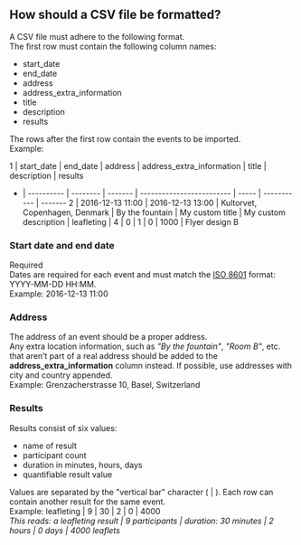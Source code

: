 ## How should a CSV file be formatted?

A CSV file must adhere to the following format.  
The first row must contain the following column names:

- start_date
- end_date
- address
- address_extra_information
- title
- description
- results

The rows after the first row contain the events to be imported.  
Example:

1 | start_date | end_date | address | address_extra_information | title | description | results
- | ---------- | -------- | ------- | ------------------------- | ----- | ----------- | -------
2 | 2016-12-13 11:00 | 2016-12-13 13:00 | Kultorvet, Copenhagen, Denmark | By the fountain | My custom title | My custom description | leafleting \| 4 \| 0 \| 1 \| 0 \| 1000 \| Flyer design B

### Start date and end date
Required  
Dates are required for each event and must match the
[ISO 8601](https://en.wikipedia.org/wiki/ISO_8601) format: YYYY-MM-DD HH:MM.  
Example: 2016-12-13 11:00

### Address
The address of an event should be a proper address.  
Any extra location information, such as *"By the fountain"*, *"Room B"*, etc.
that aren’t part of a real address should be added to the
**address_extra_information** column instead. If possible, use addresses with
city and country appended.  
Example: Grenzacherstrasse 10, Basel, Switzerland

### Results
Results consist of six values:
- name of result
- participant count
- duration in minutes, hours, days
- quantifiable result value

Values are separated by the "vertical bar" character ( | ). Each row can contain
another result for the same event.  
Example: leafleting | 9 | 30 | 2 | 0 | 4000  
*This reads: a leafleting result | 9 participants | duration: 30 minutes |
2 hours | 0 days | 4000 leaflets*
